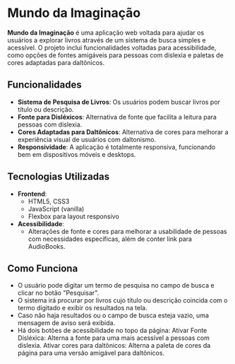 # Mundo da Imaginação

**Mundo da Imaginação** é uma aplicação web voltada para ajudar os usuários a explorar livros através de um sistema de busca simples e acessível. O projeto inclui funcionalidades voltadas para acessibilidade, como opções de fontes amigáveis para pessoas com dislexia e paletas de cores adaptadas para daltônicos.

## Funcionalidades

- **Sistema de Pesquisa de Livros**: Os usuários podem buscar livros por título ou descrição.
- **Fonte para Disléxicos**: Alternativa de fonte que facilita a leitura para pessoas com dislexia.
- **Cores Adaptadas para Daltônicos**: Alternativa de cores para melhorar a experiência visual de usuários com daltonismo.
- **Responsividade**: A aplicação é totalmente responsiva, funcionando bem em dispositivos móveis e desktops.

## Tecnologias Utilizadas

- **Frontend**: 
  - HTML5, CSS3
  - JavaScript (vanilla)
  - Flexbox para layout responsivo
- **Acessibilidade**:
  - Alterações de fonte e cores para melhorar a usabilidade de pessoas com necessidades específicas, além de conter link para AudioBooks.


## Como Funciona
- O usuário pode digitar um termo de pesquisa no campo de busca e clicar no botão "Pesquisar".
- O sistema irá procurar por livros cujo título ou descrição coincida com o termo digitado e exibir os resultados na tela.
- Caso não haja resultados ou o campo de busca esteja vazio, uma mensagem de aviso será exibida.
- Há dois botões de acessibilidade no topo da página:
Ativar Fonte Disléxica: Alterna a fonte para uma mais acessível a pessoas com dislexia.
Ativar cores para daltônicos: Alterna a paleta de cores da página para uma versão amigável para daltônicos.
   
